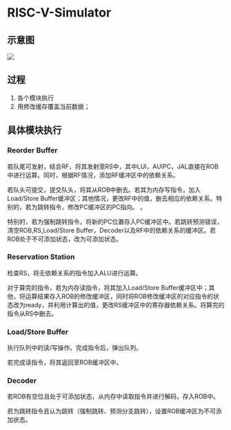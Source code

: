 # RISC-V-Simulator
## 示意图
![](https://notes.sjtu.edu.cn/uploads/upload_5ae6927fc34e31a9cb29cccfc6d24d95.jpg)

## 过程
1. 各个模块执行
2. 用修改缓存覆盖当前数据；

## 具体模块执行
### Reorder Buffer
若队尾可发射，结合RF，将其发射至RS中，其中LUI，AUIPC，JAL直接在ROB中进行运算。同时，根据RF情况，添加RF缓冲区中的依赖关系。

若队头可提交，提交队头，将其从ROB中删去。若其为内存写指令，加入Load/Store Buffer缓冲区；其他情况，更改RF中的值，删去相应的依赖关系。特别的，若为跳转指令，修改PC缓冲区的PC指向。
。

特别的，若为强制跳转指令，将新的PC位置存入PC缓冲区中。若跳转预测错误，清空ROB,RS,Load/Store Buffer，Decoder以及RF中的依赖关系的缓冲区。若ROB处于不可添加状态，改为可添加状态。

### Reservation Station
检查RS，将无依赖关系的指令加入ALU进行运算。

对于算完的指令，若为内存读指令，将其加入Load/Store Buffer缓冲区中；其他，将运算结果存入ROB的修改缓冲区，同时将ROB修改缓冲区的对应指令的状态改为ready，并利用计算出的值，更改RS缓冲区中的寄存器依赖关系。将算完的指令从RS中删去。

### Load/Store Buffer
执行队列中的读/写操作。完成指令后，弹出队列。

若完成读指令，将其返回至ROB缓冲区中。

### Decoder
若ROB有空位且处于可添加状态，从内存中读取指令并进行解码，存入ROB中。

若为跳转指令且认为跳转（强制跳转、预测分支跳转），设置ROB缓冲区为不可添加状态。


